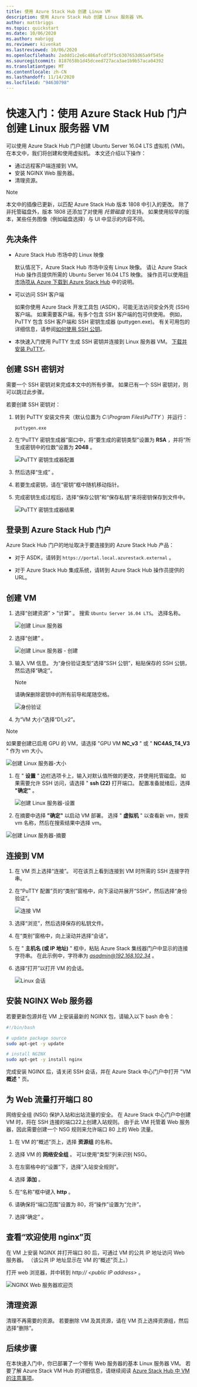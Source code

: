 ```yaml
---
title: 使用 Azure Stack Hub 创建 Linux VM
description: 使用 Azure Stack Hub 创建 Linux 服务器 VM。
author: mattbriggs
ms.topic: quickstart
ms.date: 10/06/2020
ms.author: mabrigg
ms.reviewer: kivenkat
ms.lastreviewed: 10/06/2020
ms.openlocfilehash: 2addd1c2e6c486afcdf3f5c6307653d65a9f545e
ms.sourcegitcommit: 8187658b1d45dceed727aca3ae1b9b57aca04392
ms.translationtype: MT
ms.contentlocale: zh-CN
ms.lasthandoff: 11/14/2020
ms.locfileid: "94630798"
---
```

# <a name="quickstart-create-a-linux-server-vm-by-using-the-azure-stack-hub-portal"></a>快速入门：使用 Azure Stack Hub 门户创建 Linux 服务器 VM

可以使用 Azure Stack Hub 门户创建 Ubuntu Server 16.04 LTS 虚拟机 (VM)。 在本文中，我们将创建和使用虚拟机。 本文还介绍以下操作：

* 通过远程客户端连接到 VM。
* 安装 NGINX Web 服务器。
* 清理资源。

> [!NOTE]  
> 本文中的插像已更新，以匹配 Azure Stack Hub 版本 1808 中引入的更改。 除了非托管磁盘外，版本 1808 还添加了对使用 *托管磁盘* 的支持。 如果使用较早的版本，某些任务图像（例如磁盘选择）与 UI 中显示的内容不同。  

## <a name="prerequisites"></a>先决条件

* Azure Stack Hub 市场中的 Linux 映像

   默认情况下，Azure Stack Hub 市场中没有 Linux 映像。 请让 Azure Stack Hub 操作员提供所需的 Ubuntu Server 16.04 LTS 映像。 操作员可以使用[将市场项从 Azure 下载到 Azure Stack Hub](../operator/azure-stack-download-azure-marketplace-item.md) 中的说明。

* 可以访问 SSH 客户端

   如果你使用 Azure Stack 开发工具包 (ASDK)，可能无法访问安全外壳 (SSH) 客户端。 如果需要客户端，有多个包含 SSH 客户端的包可供使用。 例如，PuTTY 包含 SSH 客户端和 SSH 密钥生成器 (puttygen.exe)。 有关可用包的详细信息，请参阅[如何使用 SSH 公钥](azure-stack-dev-start-howto-ssh-public-key.md)。

* 本快速入门使用 PuTTY 生成 SSH 密钥并连接到 Linux 服务器 VM。 [下载并安装 PuTTY](https://www.putty.org)。

## <a name="create-an-ssh-key-pair"></a>创建 SSH 密钥对

需要一个 SSH 密钥对来完成本文中的所有步骤。 如果已有一个 SSH 密钥对，则可以跳过此步骤。

若要创建 SSH 密钥对：

1. 转到 PuTTY 安装文件夹（默认位置为 *C:\Program Files\PuTTY* ）并运行：

    `puttygen.exe`

1. 在“PuTTY 密钥生成器”窗口中，将“要生成的密钥类型”设置为 **RSA** ，并将“所生成密钥中的位数”设置为 **2048** 。   

   ![PuTTY 密钥生成器配置](media/azure-stack-quick-linux-portal/Putty01aa.png)

1. 然后选择“生成”  。

1. 若要生成密钥，请在“密钥”框中随机移动指针。 

1. 完成密钥生成过程后，选择“保存公钥”和“保存私钥”来将密钥保存到文件中。  

   ![PuTTY 密钥生成器结果](media/azure-stack-quick-linux-portal/Putty02aa.png)

## <a name="sign-in-to-the-azure-stack-hub-portal"></a>登录到 Azure Stack Hub 门户

Azure Stack Hub 门户的地址取决于要连接到的 Azure Stack Hub 产品：

* 对于 ASDK，请转到 `https://portal.local.azurestack.external` 。

* 对于 Azure Stack Hub 集成系统，请转到 Azure Stack Hub 操作员提供的 URL。

## <a name="create-the-vm"></a>创建 VM

1. 选择“创建资源”   > “计算”  。 搜索 `Ubuntu Server 16.04 LTS`。 选择名称。

   ![创建 Linux 服务器](media/azure-stack-quick-linux-portal/image1a.png)

1. 选择“创建”  。

   ![创建 Linux 服务器 - 创建](media/azure-stack-quick-linux-portal/image2a.png)

1. 输入 VM 信息。 为“身份验证类型”选择“SSH 公钥”，粘贴保存的 SSH 公钥，然后选择“确定”。  

    > [!NOTE]  
    > 请确保删除密钥中的所有前导和尾随空格。

   ![身份验证](media/azure-stack-quick-linux-portal/image3a.png)

1. 为“VM 大小”选择“D1_v2”。 

> [!Note]  
> 如果要创建已启用 GPU 的 VM，请选择 "GPU VM **NC_v3** " 或 " **NC4AS_T4_V3** " 作为 vm 大小。

   ![创建 Linux 服务器-大小](media/azure-stack-quick-linux-portal/image4a.png)

1. 在 " **设置** " 边栏选项卡上，输入对默认值所做的更改，并使用托管磁盘。 如果需要允许 SSH 访问，请选择 " **ssh (22)** 打开端口。 配置准备就绪后，选择 **"确定"** 。

   ![创建 Linux 服务器-设置](media/azure-stack-quick-linux-portal/image5a.png)

1. 在摘要中选择 **"确定"** 以启动 VM 部署。 选择 " **虚拟机** " 以查看新 vm，搜索 vm 名称，然后在搜索结果中选择 vm。

![创建 Linux 服务器-摘要](media/azure-stack-quick-linux-portal/image5a.png)

## <a name="connect-to-the-vm"></a>连接到 VM

1. 在 VM 页上选择“连接”。 可在该页上看到连接到 VM 时所需的 SSH 连接字符串。 

1. 在“PuTTY 配置”页的“类别”窗格中，向下滚动并展开“SSH”，然后选择“身份验证”。 

   ![连接 VM](media/azure-stack-quick-linux-portal/putty03aa.png)

1. 选择“浏览”，然后选择保存的私钥文件。

1. 在“类别”窗格中，向上滚动并选择“会话”。

1. 在 " **主机名 (或 IP 地址)** " 框中，粘贴 Azure Stack 集线器门户中显示的连接字符串。 在此示例中，字符串为 *asadmin@192.168.102.34* 。

1. 选择“打开”以打开 VM 的会话。

   ![Linux 会话](media/azure-stack-quick-linux-portal/Putty05aa.png)

## <a name="install-the-nginx-web-server"></a>安装 NGINX Web 服务器

若要更新包源并在 VM 上安装最新的 NGINX 包，请输入以下 bash 命令：

```bash
#!/bin/bash

# update package source
sudo apt-get -y update

# install NGINX
sudo apt-get -y install nginx
```

完成安装 NGINX 后，请关闭 SSH 会话，并在 Azure Stack 中心门户中打开 "VM **概述** " 页。

## <a name="open-port-80-for-web-traffic"></a>为 Web 流量打开端口 80

网络安全组 (NSG) 保护入站和出站流量的安全。 在 Azure Stack 中心门户中创建 VM 时，将在 SSH 连接的端口22上创建入站规则。 由于此 VM 托管着 Web 服务器，因此需要创建一个 NSG 规则来允许端口 80 上的 Web 流量。

1. 在 VM 的“概述”页上，选择 **资源组** 的名称。

1. 选择 VM 的 **网络安全组** 。 可以使用“类型”列来识别 NSG。

1. 在左窗格中的“设置”下，选择“入站安全规则”。

1. 选择 **添加** 。

1. 在“名称”框中键入 **http** 。 

1. 请确保将“端口范围”设置为 80，将“操作”设置为“允许”。

1. 选择“确定”  。

## <a name="view-the-welcome-to-nginx-page"></a>查看“欢迎使用 nginx”页

在 VM 上安装 NGINX 并打开端口 80 后，可通过 VM 的公共 IP 地址访问 Web 服务器。 （该公共 IP 地址显示在 VM 的“概述”页上。）

打开 web 浏览器，并中转到 *http:// \<public IP address>* 。

![NGINX Web 服务器欢迎页](media/azure-stack-quick-linux-portal/linux-05aa.png)

## <a name="clean-up-resources"></a>清理资源

清理不再需要的资源。 若要删除 VM 及其资源，请在 VM 页上选择资源组，然后选择“删除”。

## <a name="next-steps"></a>后续步骤

在本快速入门中，你已部署了一个带有 Web 服务器的基本 Linux 服务器 VM。 若要了解 Azure Stack VM Hub 的详细信息，请继续阅读 [Azure Stack Hub 中 VM 的注意事项](azure-stack-vm-considerations.md)。
